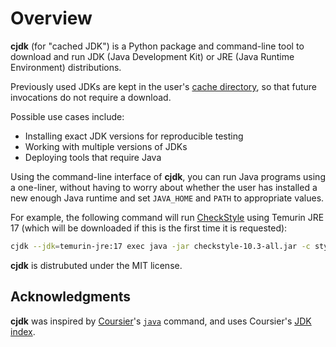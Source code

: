 <!--
This file is part of cjdk.
Copyright 2022, Board of Regents of the University of Wisconsin System
SPDX-License-Identifier: MIT
--->

# Overview

**cjdk** (for "cached JDK") is a Python package and command-line tool to
download and run JDK (Java Development Kit) or JRE (Java Runtime Environment)
distributions.

Previously used JDKs are kept in the user's [cache directory](./cachedir.md),
so that future invocations do not require a download.

Possible use cases include:

- Installing exact JDK versions for reproducible testing
- Working with multiple versions of JDKs
- Deploying tools that require Java

Using the command-line interface of **cjdk**, you can run Java programs using a
one-liner, without having to worry about whether the user has installed a new
enough Java runtime and set `JAVA_HOME` and `PATH` to appropriate values.

For example, the following command will run
[CheckStyle](https://checkstyle.org/) using Temurin JRE 17 (which will be
downloaded if this is the first time it is requested):

```sh
cjdk --jdk=temurin-jre:17 exec java -jar checkstyle-10.3-all.jar -c style.xml MyApp.java
```

**cjdk** is distrubuted under the MIT license.

## Acknowledgments

**cjdk** was inspired by [Coursier](https://get-coursier.io/)'s
[`java`](https://get-coursier.io/docs/cli-java) command, and uses Coursier's
[JDK index](https://github.com/coursier/jvm-index).
